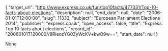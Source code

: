 {
  "target_url": "http://www.express.co.uk/fun/top10facts/477331/Top-10-facts-about-elections", 
  "description": null, 
  "end_date": null, 
  "date": "2006-01-01T12:00:00", 
  "slug": 11333, 
  "subject": "European Parliament Elections 2014", 
  "publisher": "express.co.uk", 
  "open_access": false, 
  "title": "Express: Top 10 facts about elections", 
  "record_id": "20060101T120000//8RieozYG0ZyWcKV+kwO9w==", 
  "start_date": null
}

None